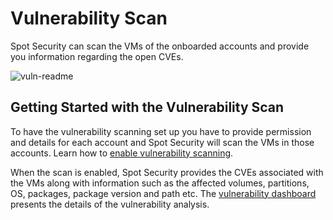 # Vulnerability Scan

Spot Security can scan the VMs of the onboarded accounts and provide you information regarding the open CVEs. 

![vuln-readme](https://github.com/spotinst/help/assets/106514736/74f9bd80-5e42-4044-a515-6926ff990ab3)

## Getting Started with the Vulnerability Scan

To have the vulnerability scanning set up you have to provide permission and details for each account and Spot Security will scan the VMs in those accounts. Learn how to [enable vulnerability scanning](spot-security/features/vulnerability/configure).   

When the scan is enabled, Spot Security provides the CVEs associated with the VMs along with information such as the affected volumes, partitions, OS, packages, package version and path etc. The [vulnerability dashboard](spot-security/features/vulnerability/dashboard) presents the details of the vulnerability analysis.  
